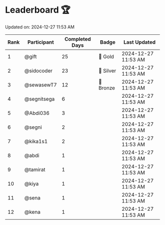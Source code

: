 # Leaderboard 🏆

Updated on: 2024-12-27 11:53 AM

| Rank | Participant       | Completed Days | Badge      | Last Updated         |
|------|-------------------|----------------|------------|----------------------|
| 1    | @gift             | 25             | 🏅 Gold     | 2024-12-27 11:53 AM |
| 2    | @sidocoder        | 23             | 🥈 Silver   | 2024-12-27 11:53 AM |
| 3    | @sewasewT7        | 12             | 🥉 Bronze   | 2024-12-27 11:53 AM |
| 4    | @segnitsega       | 6              |            | 2024-12-27 11:53 AM |
| 5    | @Abdi036          | 3              |            | 2024-12-27 11:53 AM |
| 6    | @segni            | 2              |            | 2024-12-27 11:53 AM |
| 7    | @kika1s1          | 2              |            | 2024-12-27 11:53 AM |
| 8    | @abdi             | 1              |            | 2024-12-27 11:53 AM |
| 9    | @tamirat          | 1              |            | 2024-12-27 11:53 AM |
| 10   | @kiya             | 1              |            | 2024-12-27 11:53 AM |
| 11   | @sena             | 1              |            | 2024-12-27 11:53 AM |
| 12   | @kena             | 1              |            | 2024-12-27 11:53 AM |
